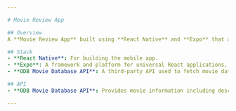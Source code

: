 ```yaml
---

# Movie Review App

## Overview
A **Movie Review App** built using **React Native** and **Expo** that allows users to search for movies, view reviews, and ratings. The app fetches movie data from the **ODB Movie Database (ODB)** API to provide detailed information, including user reviews and ratings for each movie.

## Stack
- **React Native**: For building the mobile app.
- **Expo**: A framework and platform for universal React applications, used for development and testing.
- **ODB Movie Database API**: A third-party API used to fetch movie data, reviews, and ratings.

## API
- **ODB Movie Database API**: Provides movie information including descriptions, reviews, and ratings. You’ll need to sign up and get an API key from [ODB API Documentation](https://www.odbm.com/api).

---
```

